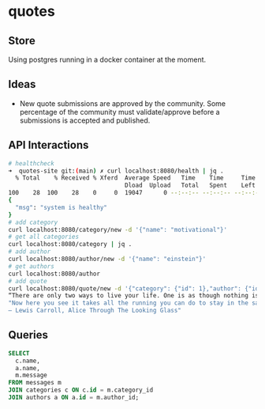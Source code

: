 # quotes

## Store
Using postgres running in a docker container at the moment. 
## Ideas
- New quote submissions are approved by the community. Some percentage of the community must validate/approve before a submissions is accepted and published. 
## API Interactions
```bash
# healthcheck
➜  quotes-site git:(main) ✗ curl localhost:8080/health | jq .
  % Total    % Received % Xferd  Average Speed   Time    Time     Time  Current
                                 Dload  Upload   Total   Spent    Left  Speed
100    28  100    28    0     0  19047      0 --:--:-- --:--:-- --:--:-- 28000
{
  "msg": "system is healthy"
}
# add category
curl localhost:8080/category/new -d '{"name": "motivational"}'
# get all categories 
curl localhost:8080/category | jq .
# add author
curl localhost:8080/author/new -d '{"name": "einstein"}'
# get authors
curl localhost:8080/author
# add quote 
curl localhost:8080/quote/new -d '{"category": {"id": 1},"author": {"id": 1}, "message": "There are only two ways to live your life. One is as though nothing is a miracle. The other is as though everything is a miracle."}'
“There are only two ways to live your life. One is as though nothing is a miracle. The other is as though everything is a miracle.”
"Now here you see it takes all the running you can do to stay in the same place. If you want to get somewhere else, , you must run at least twice as fast as that!”
― Lewis Carroll, Alice Through The Looking Glass"
```

## Queries

```sql
SELECT
  c.name,
  a.name,
  m.message
FROM messages m
JOIN categories c ON c.id = m.category_id
JOIN authors a ON a.id = m.author_id;
```
